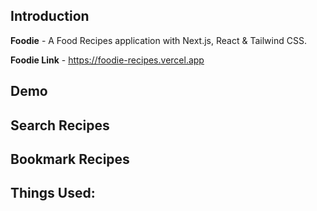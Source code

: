 ## Introduction
**Foodie** - A Food Recipes application with Next.js, React & Tailwind CSS.

**Foodie Link** - https://foodie-recipes.vercel.app

## Demo 

## Search Recipes

## Bookmark Recipes

## Things Used:









